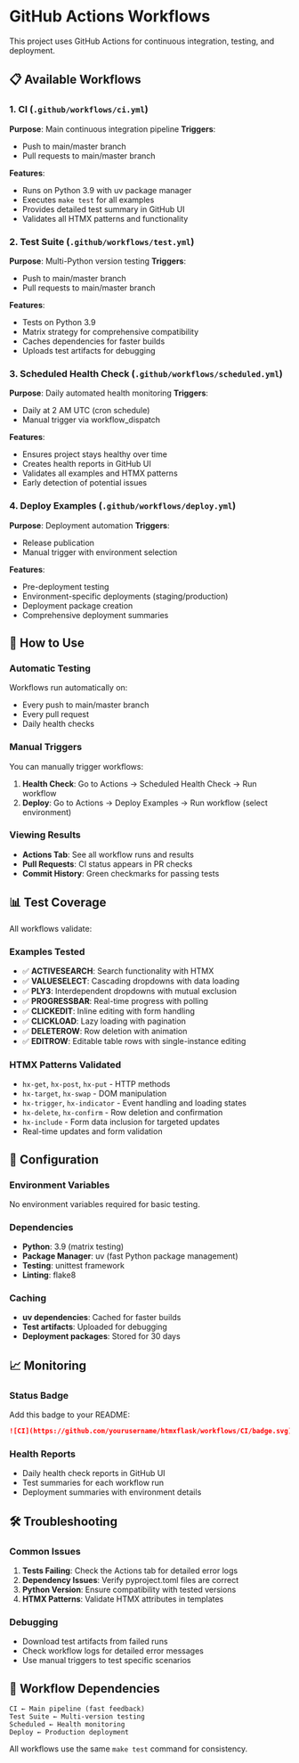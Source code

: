 # GitHub Actions Workflows

This project uses GitHub Actions for continuous integration, testing, and deployment.

## 📋 Available Workflows

### 1. **CI** (`.github/workflows/ci.yml`)
**Purpose**: Main continuous integration pipeline
**Triggers**:
- Push to main/master branch
- Pull requests to main/master branch

**Features**:
- Runs on Python 3.9 with uv package manager
- Executes `make test` for all examples
- Provides detailed test summary in GitHub UI
- Validates all HTMX patterns and functionality

### 2. **Test Suite** (`.github/workflows/test.yml`)
**Purpose**: Multi-Python version testing
**Triggers**:
- Push to main/master branch
- Pull requests to main/master branch

**Features**:
- Tests on Python 3.9
- Matrix strategy for comprehensive compatibility
- Caches dependencies for faster builds
- Uploads test artifacts for debugging

### 3. **Scheduled Health Check** (`.github/workflows/scheduled.yml`)
**Purpose**: Daily automated health monitoring
**Triggers**:
- Daily at 2 AM UTC (cron schedule)
- Manual trigger via workflow_dispatch

**Features**:
- Ensures project stays healthy over time
- Creates health reports in GitHub UI
- Validates all examples and HTMX patterns
- Early detection of potential issues

### 4. **Deploy Examples** (`.github/workflows/deploy.yml`)
**Purpose**: Deployment automation
**Triggers**:
- Release publication
- Manual trigger with environment selection

**Features**:
- Pre-deployment testing
- Environment-specific deployments (staging/production)
- Deployment package creation
- Comprehensive deployment summaries

## 🚀 How to Use

### Automatic Testing
Workflows run automatically on:
- Every push to main/master branch
- Every pull request
- Daily health checks

### Manual Triggers
You can manually trigger workflows:

1. **Health Check**: Go to Actions → Scheduled Health Check → Run workflow
2. **Deploy**: Go to Actions → Deploy Examples → Run workflow (select environment)

### Viewing Results
- **Actions Tab**: See all workflow runs and results
- **Pull Requests**: CI status appears in PR checks
- **Commit History**: Green checkmarks for passing tests

## 📊 Test Coverage

All workflows validate:

### Examples Tested
- ✅ **ACTIVESEARCH**: Search functionality with HTMX
- ✅ **VALUESELECT**: Cascading dropdowns with data loading
- ✅ **PLY3**: Interdependent dropdowns with mutual exclusion
- ✅ **PROGRESSBAR**: Real-time progress with polling
- ✅ **CLICKEDIT**: Inline editing with form handling
- ✅ **CLICKLOAD**: Lazy loading with pagination
- ✅ **DELETEROW**: Row deletion with animation
- ✅ **EDITROW**: Editable table rows with single-instance editing

### HTMX Patterns Validated
- `hx-get`, `hx-post`, `hx-put` - HTTP methods
- `hx-target`, `hx-swap` - DOM manipulation
- `hx-trigger`, `hx-indicator` - Event handling and loading states
- `hx-delete`, `hx-confirm` - Row deletion and confirmation
- `hx-include` - Form data inclusion for targeted updates
- Real-time updates and form validation

## 🔧 Configuration

### Environment Variables
No environment variables required for basic testing.

### Dependencies
- **Python**: 3.9 (matrix testing)
- **Package Manager**: uv (fast Python package management)
- **Testing**: unittest framework
- **Linting**: flake8

### Caching
- **uv dependencies**: Cached for faster builds
- **Test artifacts**: Uploaded for debugging
- **Deployment packages**: Stored for 30 days

## 📈 Monitoring

### Status Badge
Add this badge to your README:
```markdown
![CI](https://github.com/yourusername/htmxflask/workflows/CI/badge.svg)
```

### Health Reports
- Daily health check reports in GitHub UI
- Test summaries for each workflow run
- Deployment summaries with environment details

## 🛠️ Troubleshooting

### Common Issues

1. **Tests Failing**: Check the Actions tab for detailed error logs
2. **Dependency Issues**: Verify pyproject.toml files are correct
3. **Python Version**: Ensure compatibility with tested versions
4. **HTMX Patterns**: Validate HTMX attributes in templates

### Debugging
- Download test artifacts from failed runs
- Check workflow logs for detailed error messages
- Use manual triggers to test specific scenarios

## 🔄 Workflow Dependencies

```
CI ← Main pipeline (fast feedback)
Test Suite ← Multi-version testing
Scheduled ← Health monitoring
Deploy ← Production deployment
```

All workflows use the same `make test` command for consistency.